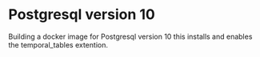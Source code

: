 # Postgresql version 10
Building a docker image for Postgresql version 10
this installs and enables the temporal_tables extention. 


